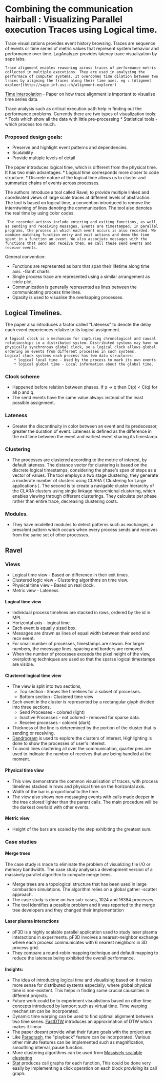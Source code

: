 # Combining the communication hairball : Visualizing Parallel execution Traces using Logical time.

Trace visualizations provides event history browsing. Traces are sequence of events or time series of metric values that represent system behavior and performance over time. LagAnalyzer provides latency trace visualization by sape labs.

	Trace alignment enables reasoning across traces of performance metris collected in multiple executions. They are used in analyzing the performace of computer systems. It overcomes time dilation between two traces by aligning the traces along their time axes. eg : [Aligment exploer](http://sape.inf.usi.ch/alignment-explorer)
	
[Time Interpolation](http://sape.inf.usi.ch/publications/micro07) - Paper on how trace alignment is important to visualise time series data. 

Trace analysis such as critical execution path help in finding out the performance problems. Currently there are two types of visualization tools:
	* Tools which show all the data with little pre-processing
	* Statistical tools - which process too much. 
	
### Proposed design goals:

* Preserve and highlight event patterns and dependencies. 
* Scalability
* Provide multiple levels of detail

The paper introduces logical time, which is different from the physical time. It has two main advantages:
	* Logical time corresponds more closer to code structure. 
	* Discrete nature of the logical time allows us to cluster and summarize chains of events across processes.
	
The authors introduce a tool called Ravel, to provide multiple linked and coordinated views of large scale traces at different levels of abstraction. The tool is based on logical time, a convention introduced to remove the interntwining of lines denoting the communication. The tool also denotes the real time by using color codes.  

	 The recorded actions include entering and exiting functions, as well as sending and receiving messages. Events are timestamped. In parallel programs, the process in which each event occurs is also recorded. We combine matching function entry and exit actions and deem the time spent in a function an event. We also associate messages with the functions that send and receive them. We call these send events and receive events. 
	 
General convention:

* Functions are represented as bars that span their lifetime along time axis. -Gantt charts
* Single process trace are represented using a similar arrangement as icicle plot. 
* Communication is generally represented as lines between the communicating process timelines. 
* Opacity is used to visualise the overlapping processes. 

## Logical Timelines.
The paper also introduces a factor called "Lateness" to denote the delay each event experiences relative to its logical assignment. 

	A logical clock is a mechanism for capturing chronological and causal relationships in a distributed system. Distributed systems may have no physically synchronous global clock, so a logical clock allows global ordering on events from different processes in such systems. 
	Logical clock systems each process has two data structures: 
		* logical local time - Used by the process to mark its own events 
		* logical global time - Local information about the global time. 

### Clock scheme 	
* Happened before relation between phases. If p -> q then C(p) < C(q) for all p and q. 
* The send events have the same value always instead of the least possible assignment. 
	
### Lateness 
* Greater the discontinuity in color between an event and its predecessor, greater the duration of event. Lateness is defined as the difference in the exit time between the event and earliest event sharing its timestamp. 
	
### Clustering 
* The processes are clustered according to the metric of interest, by default lateness. The distance vector for clustering is based on the discrete logical timestamps, considering the phase's span of steps as a vector of values. The tool employs a two stage clustering, they generate a moderate number of clusters using CLARA ( Clustering for Large applications ). The second is to create a navigable cluster hierarchy of the CLARA clusters using single linkage hierarchichal clustering, which enables viewing through different clusterings. They calculate per phase rather than entire trace, decreasing clustering costs. 
	
### Modules. 
* They have modelled modules to detect patterns such as exchanges, a prevalent pattern which occurs when every process sends and receives from the same set of other processes. 
	
## Ravel 

### Views
* Logical time view - Based on difference in their exit times.
* Clustered logic view - Clustering algorithms on time view.
* Physical time view - Based on real clock.
* Metric view - Lateness.

#### Logical time view
* Individual process timelines are stacked in rows, ordered by the id in MPI. 
* Horizontal axis - logical time. 
* Each event is equally sized box. 
* Messages are drawn as lines of equal width between their send and recv event. 
* For small number of processes, timestamps are shwon. For larger numbers, the meessage lines, spacing and borders are removed. 
* When the number of processes exceeds the pixel height of the view, overplotting techniques are used so that the sparse logical timestamps are visible. 

#### Clustered logical time view
* The view is split into two sections,
  * Top section : Shows the timelines for a subset of processes.
  * Bottom section : Clustered time view
* Each event in the cluster is represented by a rectangular glyph divided into three sections,
  * Send Processes - colored (light)
  * Inactive Processes - not colored - removed for sparse data. 
  * Receive processes - colored (dark)
* Thickness of the line is deteremined by the portion of the cluster that is sending or receiving.
* [Dendrogram](https://en.wikipedia.org/wiki/Dendrogram) is used to explore the clusters of interest, Highlighting is done to show the processes of user's interest. 
* To avoid lines clustering all over the communication, quarter pies are used to indicate the number of receives that are being handled at the moment. 

#### Physical time view
* This view demonstrate the common visualisation of traces, with process timelines stacked in rows and physical time on the horizontal axis. 
* Width of the bar is proportional to the time. 
* The view also shows non-messaging events with calls made deeper in the tree colored lighter than the parent calls. The main procedure will be the darkest overlaid with other events.

#### Metric view 
* Height of the bars are scaled by the step exhibiting the greatest sum. 

### Case studies

#### Merge trees
The case study is made to eliminate the problem of visualizing file I/O or memory bandwidth. The case study analyses a development version of a massively parallel algorithm to compute merge trees. 

* Merge trees are a topological structure that has been used in large combustion simulations. The algorithm relies on a global gather -scatter approach.
* The case study is done on two sub-cases, 1024 and 16384 processes. 
* The tool identifies a possible problem and it was reported to the merge tree developers and they changed their implementation 

#### Laser plasma interactions
* pF3D is a highly scalable parallel application used to study laser plasma interactions in experiments. pF3D involves a nearest-neighbor exchange where each process communicates with 6 nearest neighbors in 3D process grid. 
* They compare a round-robin mapping technique and default mapping to reduce the lateness being exhibited the overall performance. 

#### Insights:

* The idea of introducing logical time and visualising based on it makes more sense for distributed systems especially, where global physical time is non-existent. This helps in finding some crucial causalities in different projects. 
* Future work could be to experiment visualistions based on other time concepts introduced by lamport such as virtual time. Time warping mechanism can be incorporated.
* Dynamic time warping can be used to find optimal alignment between two time series. [FastDTW](https://pdfs.semanticscholar.org/05a2/0cde15e172fc82f32774dd0cf4fe5827cad2.pdf) introduces an approximation of DTW which makes it linear. 
* The paper doesnt provide what their future goals with the project are. 
* Like [Paragraph](http://csar-web.web.engr.illinois.edu/software/paragraph/userguide.pdf), the "playback" feature can be incorporated. Various other minute features can be implemented such as magnification, smoothing interval, pause function. 
* More clustering algorithms can be used from [Massively scalable clustering](http://csar-web.web.engr.illinois.edu/software/paragraph/userguide.pdf). 
* [Stat](http://paradyn.org/STAT/STAT.html) produces call graphs for each function, This could be done very easily by implementing a click operation on each block providing its call graph. 
